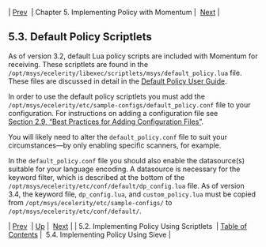 | [Prev](implementing.policy.scriptlets)  | Chapter 5. Implementing Policy with Momentum |  [Next](policy.implementing.php) |

## 5.3. Default Policy Scriptlets

As of version 3.2, default Lua policy scripts are included with Momentum for receiving. These scriptlets are found in the `/opt/msys/ecelerity/libexec/scriptlets/msys/default_policy.lua` file. These files are discussed in detail in the [Default Policy User Guide](https://support.messagesystems.com/docs/web-policy/index).

In order to use the default policy scriptlets you must add the `/opt/msys/ecelerity/etc/sample-configs/default_policy.conf` file to your configuration. For instructions on adding a configuration file see [Section 2.9, “Best Practices for Adding Configuration Files”](conf.adding.configuration.files "2.9. Best Practices for Adding Configuration Files").

You will likely need to alter the `default_policy.conf` file to suit your circumstances—by only enabling specific scanners, for example.

In the `default_policy.conf` file you should also enable the datasource(s) suitable for your language encoding. A datasource is necessary for the keyword filter, which is described at the bottom of the `/opt/msys/ecelerity/etc/conf/default/dp_config.lua` file. As of version 3.4, the keyword file, `dp_config.lua`, and `custom_policy.lua` must be copied from `/opt/msys/ecelerity/etc/sample-configs/` to `/opt/msys/ecelerity/etc/conf/default/`.

| [Prev](implementing.policy.scriptlets)  | [Up](policy.php) |  [Next](policy.implementing.php) |
| 5.2. Implementing Policy Using Scriptlets  | [Table of Contents](index) |  5.4. Implementing Policy Using Sieve |
